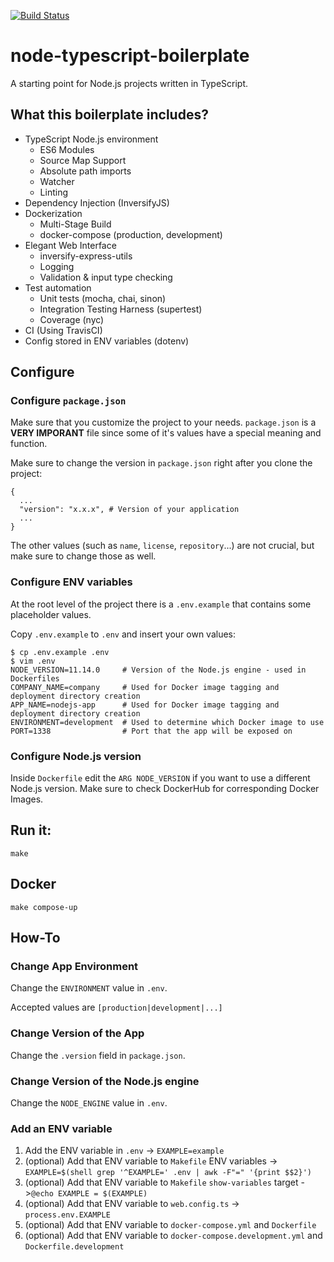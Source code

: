 [![Build
Status](https://travis-ci.org/DusanDimitric/node-typescript-boilerplate.svg?branch=master)](https://travis-ci.org/DusanDimitric/node-typescript-boilerplate)

# node-typescript-boilerplate

A starting point for Node.js projects written in TypeScript.

## What this boilerplate includes?

* TypeScript Node.js environment
  - ES6 Modules
  - Source Map Support
  - Absolute path imports
  - Watcher
  - Linting
* Dependency Injection (InversifyJS)
* Dockerization
  - Multi-Stage Build
  - docker-compose (production, development)
* Elegant Web Interface
  - inversify-express-utils
  - Logging
  - Validation & input type checking
* Test automation
  - Unit tests (mocha, chai, sinon)
  - Integration Testing Harness (supertest)
  - Coverage (nyc)
* CI (Using TravisCI)
* Config stored in ENV variables (dotenv)

## Configure

### Configure `package.json`

Make sure that you customize the project to your needs. `package.json` is a
**VERY IMPORANT** file since some of it's values have a special meaning and
function.

Make sure to change the version in `package.json` right after you clone the project:
```
{
  ...
  "version": "x.x.x", # Version of your application
  ...
}
```

The other values (such as `name`, `license`, `repository`...) are not crucial,
but make sure to change those as well.

### Configure ENV variables

At the root level of the project there is a `.env.example` that contains some
placeholder values.

Copy `.env.example` to `.env` and insert your own values:

```
$ cp .env.example .env
$ vim .env
NODE_VERSION=11.14.0     # Version of the Node.js engine - used in Dockerfiles
COMPANY_NAME=company     # Used for Docker image tagging and deployment directory creation
APP_NAME=nodejs-app      # Used for Docker image tagging and deployment directory creation
ENVIRONMENT=development  # Used to determine which Docker image to use
PORT=1338                # Port that the app will be exposed on
```

### Configure Node.js version

Inside `Dockerfile` edit the `ARG NODE_VERSION` if you want to use a different
Node.js version. Make sure to check DockerHub for corresponding Docker Images.

## Run it:

```
make
```

## Docker

```
make compose-up
```

## How-To

### Change App Environment

Change the `ENVIRONMENT` value in `.env`.

Accepted values are `[production|development|...]`

### Change Version of the App

Change the `.version` field in `package.json`.

### Change Version of the Node.js engine

Change the `NODE_ENGINE` value in `.env`.

### Add an ENV variable

1. Add the ENV variable in `.env` -> `EXAMPLE=example`
2. (optional) Add that ENV variable to `Makefile` ENV variables -> `EXAMPLE=$(shell grep '^EXAMPLE=' .env | awk -F"=" '{print $$2}')`
3. (optional) Add that ENV variable to `Makefile` `show-variables` target ->`@echo EXAMPLE = $(EXAMPLE)`
4. (optional) Add that ENV variable to `web.config.ts` -> `process.env.EXAMPLE`
5. (optional) Add that ENV variable to `docker-compose.yml` and `Dockerfile`
6. (optional) Add that ENV variable to `docker-compose.development.yml` and `Dockerfile.development`
